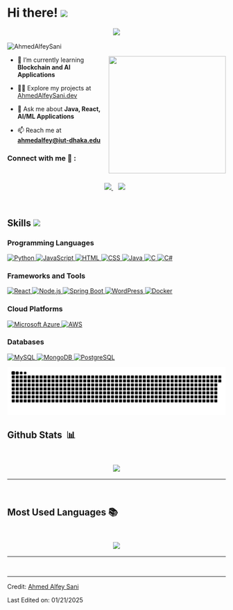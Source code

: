 <h1> Hi there! <img src = "https://raw.githubusercontent.com/MartinHeinz/MartinHeinz/master/wave.gif" width = 40px> </h1>
<p align='center'>
<img src="https://readme-typing-svg.herokuapp.com?color=%2336BCF7&size=25&center=true&vCenter=true&width=433&height=75&lines=I'm+Ahmed+Alfey+Sani;Software+Engineer;Java+Developer;Fullstack+Developer;AI+%7C+ML+Applications">
</p>
<img src="https://komarev.com/ghpvc/?username=AhmedAlfeySani&label=Profile%20views&color=0047AB&style=plastic?" alt="AhmedAlfeySani" height=25px, width=160px/> 

<img align="right" src="https://media.giphy.com/media/QvpqTCiEcwtvx6wwJK/giphy.gif" width="270" height="270" frameBorder="0" class="giphy-embed" allowFullScreen></img>


- 🌱 I’m currently learning **Blockchain and AI Applications**

- 👨‍💻 Explore my projects at [AhmedAlfeySani.dev](https://github.com/AASani29)

- 💬 Ask me about **Java, React, AI/ML Applications**

- 📫 Reach me at **ahmedalfey@iut-dhaka.edu**




### Connect with me 🔗 :
<br>
<p align='center'>
<a href="mailto:ahmedalfey@iut-dhaka.edu" target="_blank">
<img src="https://img.shields.io/badge/Gmail-D14836?style=for-the-badge&logo=gmail&logoColor=white">
</a>&nbsp;&nbsp;
<a href="https://www.linkedin.com/in/ahmed-alfey-sani/" target="_blank">
<img src="https://img.shields.io/badge/linkedin-%230077B5.svg?style=for-the-badge&logo=linkedin&logoColor=white"></a>&nbsp;&nbsp;
</p>
<br>

## Skills <img src="https://media2.giphy.com/media/QssGEmpkyEOhBCb7e1/giphy.gif?cid=ecf05e47a0n3gi1bfqntqmob8g9aid1oyj2wr3ds3mg700bl&rid=giphy.gif" width=32px>


### Programming Languages
<a href="https://www.python.org/" target="_blank">
  <img alt="Python" src="https://img.shields.io/badge/Python-3776AB?style=for-the-badge&logo=python&logoColor=white">
</a>
<a href="https://developer.mozilla.org/en-US/docs/Web/JavaScript" target="_blank">
  <img alt="JavaScript" src="https://img.shields.io/badge/JavaScript-F7DF1E?style=for-the-badge&logo=javascript&logoColor=black">
</a>
<a href="https://www.w3.org/html/" target="_blank">
  <img alt="HTML" src="https://img.shields.io/badge/HTML-E34F26?style=for-the-badge&logo=html5&logoColor=white">
</a>
<a href="https://www.w3.org/Style/CSS/" target="_blank">
  <img alt="CSS" src="https://img.shields.io/badge/CSS-1572B6?style=for-the-badge&logo=css3&logoColor=white">
</a>
<a href="https://www.java.com/" target="_blank">
  <img alt="Java" src="https://img.shields.io/badge/Java-007396?style=for-the-badge&logo=java&logoColor=white">
</a>
<a href="https://en.wikipedia.org/wiki/C_(programming_language)" target="_blank">
  <img alt="C" src="https://img.shields.io/badge/C-A8B9CC?style=for-the-badge&logo=c&logoColor=white">
</a>
<a href="https://learn.microsoft.com/en-us/dotnet/csharp/" target="_blank">
  <img alt="C#" src="https://img.shields.io/badge/C%23-239120?style=for-the-badge&logo=csharp&logoColor=white">
</a>

### Frameworks and Tools
<a href="https://reactjs.org/" target="_blank">
  <img alt="React" src="https://img.shields.io/badge/React-61DAFB?style=for-the-badge&logo=react&logoColor=black">
</a>
<a href="https://nodejs.org/" target="_blank">
  <img alt="Node.js" src="https://img.shields.io/badge/Node.js-339933?style=for-the-badge&logo=node.js&logoColor=white">
</a>
<a href="https://spring.io/projects/spring-boot" target="_blank">
  <img alt="Spring Boot" src="https://img.shields.io/badge/Spring%20Boot-6DB33F?style=for-the-badge&logo=springboot&logoColor=white">
</a>
<a href="https://wordpress.org/" target="_blank">
  <img alt="WordPress" src="https://img.shields.io/badge/WordPress-21759B?style=for-the-badge&logo=wordpress&logoColor=white">
</a>
<a href="https://www.docker.com/" target="_blank">
  <img alt="Docker" src="https://img.shields.io/badge/Docker-2496ED?style=for-the-badge&logo=docker&logoColor=white">
</a>

### Cloud Platforms
<a href="https://azure.microsoft.com/" target="_blank">
  <img alt="Microsoft Azure" src="https://img.shields.io/badge/Microsoft%20Azure-0078D4?style=for-the-badge&logo=microsoftazure&logoColor=white">
</a>
<a href="https://aws.amazon.com/" target="_blank">
  <img alt="AWS" src="https://img.shields.io/badge/AWS-232F3E?style=for-the-badge&logo=amazonaws&logoColor=white">
</a>

### Databases
<a href="https://www.mysql.com/" target="_blank">
  <img alt="MySQL" src="https://img.shields.io/badge/MySQL-4479A1?style=for-the-badge&logo=mysql&logoColor=white">
</a>
<a href="https://www.mongodb.com/" target="_blank">
  <img alt="MongoDB" src="https://img.shields.io/badge/MongoDB-47A248?style=for-the-badge&logo=mongodb&logoColor=white">
</a>
<a href="https://www.postgresql.org/" target="_blank">
  <img alt="PostgreSQL" src="https://img.shields.io/badge/PostgreSQL-3776AB?style=for-the-badge&logo=postgresql&logoColor=white">
</a>

![snake gif](https://github.com/TekyaygilFethi/TekyaygilFethi/blob/output/github-contribution-grid-snake.svg)

## Github Stats &nbsp;📊
<br>
<p align='center'>
<img src="https://github-readme-stats.vercel.app/api?username=AASani29&show_icons=true&theme=github_dark">
</p>
<hr>
<br>

## Most Used Languages 📚
<br>
<p align='center'>
<img src="https://github-readme-stats.anuraghazra1.vercel.app/api/top-langs/?username=AASani29&theme=dark&hide_border=true&no-bg=true&no-frame=true&langs_count=10">
</p>

<hr>
<br>

------
Credit: [Ahmed Alfey Sani](https://github.com/AhmedAlfeySani)

Last Edited on: 01/21/2025
